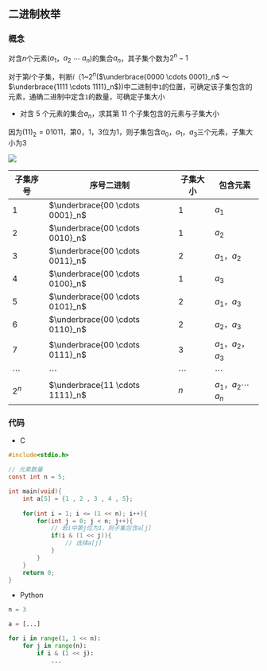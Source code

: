 <!--
 * @Description: 
 * @Version: 1.0
 * @Author: DaLao
 * @Email: dalao_li@163.com
 * @Date: 2021-11-17 21:51:00
 * @LastEditors: dalao
 * @LastEditTime: 2022-04-03 23:18:41
-->

## 二进制枚举


### 概念

对含$n$个元素($a_1$，$a_2$ $\cdots$ $a_n$)的集合$a_n$，其子集个数为$2^n - 1$

对于第$i$个子集，判断$i$（$1$~$2^n$($\underbrace{0000 \cdots 0001}_n$ ～ $\underbrace{1111 \cdots 1111}_n$))中二进制中`1`的位置，可确定该子集包含的元素，通确二进制中定含`1`的数量，可确定子集大小


- 对含 $5$ 个元素的集合$a_n$，求其第 $11$ 个子集包含的元素与子集大小

因为$(11)_2 =  01011$，第$0，1，3$位为$1$，则子集包含${a_0，a_1，a_3}$三个元素，子集大小为$3$

![](https://cdn.hurra.ltd/img/2022-4-3-2315.svg)


| 子集序号 | 序号二进制                      | 子集大小 | 包含元素              |
| -------- | ------------------------------- | -------- | --------------------- |
| $1$      | $\underbrace{00 \cdots 0001}_n$ | $1$      | $a_1$                 |
| $2$      | $\underbrace{00 \cdots 0010}_n$ | $1$      | $a_2$                 |
| $3$      | $\underbrace{00 \cdots 0011}_n$ | $2$      | $a_1，a_2$            |
| $4$      | $\underbrace{00 \cdots 0100}_n$ | $1$      | $a_3$                 |
| $5$      | $\underbrace{00 \cdots 0101}_n$ | $2$      | $a_1，a_3$            |
| $6$      | $\underbrace{00 \cdots 0110}_n$ | $2$      | $a_2，a_3$            |
| $7$      | $\underbrace{00 \cdots 0111}_n$ | $3$      | $a_1，a_2，a_3$       |
| $\cdots$ | $\cdots$                        | $\cdots$ | $\cdots$              |
| $2^n$    | $\underbrace{11 \cdots 1111}_n$ | $n$      | $a_1，a_2 \cdots a_n$ |


### 代码

- C

```c
#include<stdio.h>

// 元素数量
const int n = 5;

int main(void){
    int a[5] = {1 , 2 , 3 , 4 , 5};
    
    for(int i = 1; i <= (1 << n); i++){
        for(int j = 0; j < n; j++){
            // 若i中第j位为1，则子集包含a[j]
            if(i & (1 << j)){
                // 选择a[j]
            }
        }
    }
    return 0;
}
```

- Python
  
```py
n = 3

a = [...]

for i in range(1, 1 << n):
    for j in range(n):
        if i & (1 << j):
            ...
```
